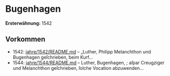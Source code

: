 # Bugenhagen

**Ersterwähnung:** 1542

## Vorkommen
- 1542: [jahre/1542/README.md](../jahre/1542/README.md) – „Luther, Philipp Melanchthon
und Bugenhagen geſchrieben, beim Kurf...
- 1544: [jahre/1544/README.md](../jahre/1544/README.md) – Luther, Bugenhagen,
; aſpar Creugziger und Melanchthon geſchrieben, ſolche
Vocation abzuwenden...
